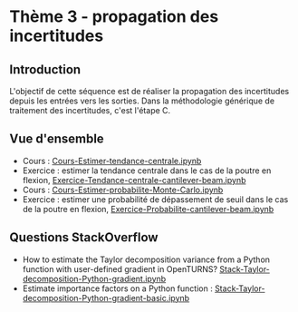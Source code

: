# Thème 3 - propagation des incertitudes
## Introduction
L'objectif de cette séquence est de réaliser la propagation des incertitudes depuis les entrées vers les sorties. Dans la méthodologie générique de traitement des incertitudes, c'est l'étape C.

## Vue d'ensemble
- Cours :  [Cours-Estimer-tendance-centrale.ipynb](https://github.com/mbaudin47/otsupgalilee-eleve/blob/Seance1/3-Propagation/Cours-Estimer-tendance-centrale.ipynb)
- Exercice : estimer la tendance centrale dans le cas de la poutre en flexion, [Exercice-Tendance-centrale-cantilever-beam.ipynb](https://github.com/mbaudin47/otsupgalilee-eleve/blob/Seance1/3-Propagation/Exercice-Tendance-centrale-cantilever-beam.ipynb)
- Cours : [Cours-Estimer-probabilite-Monte-Carlo.ipynb](https://github.com/mbaudin47/otsupgalilee-eleve/blob/Seance1/3-Propagation/Cours-Estimer-probabilite-Monte-Carlo.ipynb)
- Exercice : estimer une probabilité de dépassement de seuil dans le cas de la poutre en flexion, [Exercice-Probabilite-cantilever-beam.ipynb](https://github.com/mbaudin47/otsupgalilee-eleve/blob/Seance1/3-Propagation/Exercice-Probabilite-cantilever-beam.ipynb)

## Questions StackOverflow
- How to estimate the Taylor decomposition variance from a Python function with user-defined gradient in OpenTURNS? [Stack-Taylor-decomposition-Python-gradient.ipynb](https://github.com/mbaudin47/otsupgalilee-eleve/blob/Seance1/3-Propagation/Stack-Taylor-decomposition-Python-gradient.ipynb)
- Estimate importance factors on a Python function : [Stack-Taylor-decomposition-Python-gradient-basic.ipynb](https://github.com/mbaudin47/otsupgalilee-eleve/blob/Seance1/3-Propagation/Stack-Taylor-decomposition-Python-gradient-basic.ipynb)
